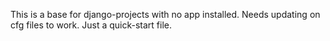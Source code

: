 This is a base for django-projects with no app installed.
Needs updating on cfg files to work. 
Just a quick-start file.